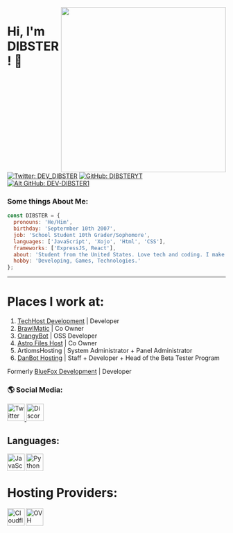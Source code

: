 <img src="https://github-readme-stats.vercel.app/api?username=DIBSTERYT&show_icons=true&theme=radical" align="right" width="380">
<h1> Hi, I'm DIBSTER! 👋</h1>

[![Twitter: DEV_DIBSTER](https://img.shields.io/twitter/follow/DEV_DIBSTER?style=social&olor=BLACK&)](https://twitter.com/DEV_DIBSTER)
[![GitHub: DIBSTERYT](https://img.shields.io/github/followers/DIBSTERYT?color=BLACK&style=social)](https://github.com/DIBSTERYT)
[![Alt GitHub: DEV-DIBSTER1](https://img.shields.io/github/followers/DEV-DIBSTER1?color=BLACK&style=social)](https://github.com/DEV-DIBSTER1)

### Some things About Me:

```js
const DIBSTER = {
  pronouns: 'He/Him',
  birthday: 'Septermber 10th 2007',
  job: 'School Student 10th Grader/Sophomore',
  languages: ['JavaScript', 'Xojo', 'Html', 'CSS'],
  frameworks: ['ExpressJS, React'],
  about: 'Student from the United States. Love tech and coding. I make sites and Discord Bots.',
  hobby: 'Developing, Games, Technologies.'
};
```
---

# Places I work at:

1. [TechHost Development](https://github.com/TechHost-Development) | Developer
2. [BrawlMatic](https://github.com/BrawlMatic) | Co Owner
3. [OrangyBot](https://github.com/OrangyBot) | OSS Developer
4. [Astro Files Host](https://github.com/Astro-File-Host) | Co Owner
5. ArtiomsHosting | System Administrator + Panel Administrator
6. [DanBot Hosting](https://github.com/DanBot-Hosting) | Staff + Developer + Head of the Beta Tester Program

Formerly [BlueFox Development](https://github.com/BlueFox-Development) | Developer

### 🌎 Social Media:

<a target="_blank" href="https://twitter.com/DEV_DIBSTER">
	<img title="Twitter" alt="Twitter" width="40px" src="https://i.imgur.com/o8oo7J3.png">
</a>

<a target="_blank" href="https://discord.com/users/757296951925538856">
	<img title="Discord" alt="Discord" width="40px" src="https://i.imgur.com/n5C5PKl.png">
</a>

## Languages:
<img align="left" alt="JavaScript" width="40px" src="https://cdn.worldvectorlogo.com/logos/javascript-1.svg"/>
<img align="left" alt="Python" width="40px" src="https://cdn.worldvectorlogo.com/logos/python-5.svg"/>

<br>
<br>

# Hosting Providers:
<img align="left" alt="Cloudflare" width="40px" src="https://seeklogo.com/images/C/cloudflare-logo-6B7D159387-seeklogo.com.png"/>
<img align="left" alt="OVH" width="40px" src="https://pbs.twimg.com/profile_images/1178940876078407680/p0SH0xKH_400x400.jpg"/>
